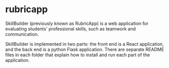 # rubricapp
SkillBuilder (previously known as RubricApp) is a web application for evaluating students' professional skills, such as teamwork and communication.

SkillBuilder is implemented in two parts:  the front end is a React application, and the back end is a python Flask application.  There are separate README files in each folder that explain how to install and run each part of the application.
